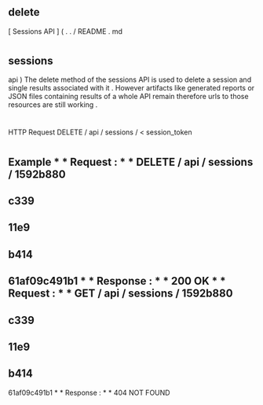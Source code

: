 #
delete
-
[
Sessions
API
]
(
.
.
/
README
.
md
#
sessions
-
api
)
The
delete
method
of
the
sessions
API
is
used
to
delete
a
session
and
single
results
associated
with
it
.
However
artifacts
like
generated
reports
or
JSON
files
containing
results
of
a
whole
API
remain
therefore
urls
to
those
resources
are
still
working
.
#
#
HTTP
Request
DELETE
/
api
/
sessions
/
<
session_token
>
#
#
Example
*
*
Request
:
*
*
DELETE
/
api
/
sessions
/
1592b880
-
c339
-
11e9
-
b414
-
61af09c491b1
*
*
Response
:
*
*
200
OK
*
*
Request
:
*
*
GET
/
api
/
sessions
/
1592b880
-
c339
-
11e9
-
b414
-
61af09c491b1
*
*
Response
:
*
*
404
NOT
FOUND
